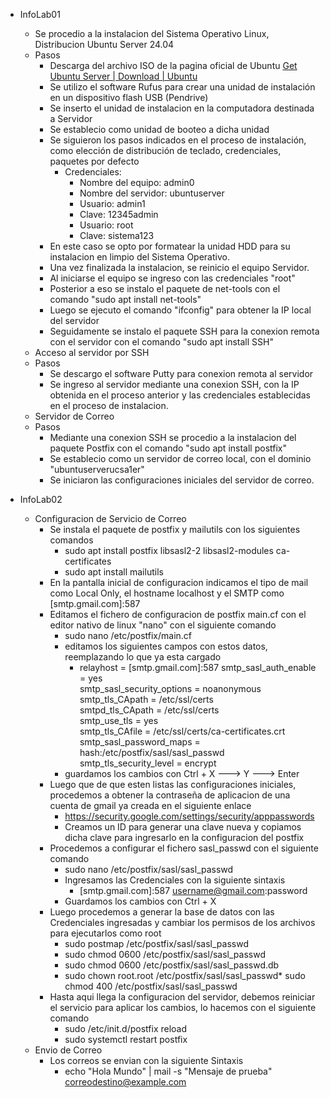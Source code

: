 - InfoLab01
	- Se procedio a la instalacion del Sistema Operativo Linux, Distribucion Ubuntu Server 24.04
	- Pasos
		- Descarga del archivo ISO de la pagina oficial de Ubuntu [Get Ubuntu Server | Download | Ubuntu](https://ubuntu.com/download/server)
		- Se utilizo el software Rufus para crear una unidad de instalación en un dispositivo flash USB (Pendrive)
		- Se inserto el unidad de instalacion en la computadora destinada a Servidor
		- Se establecio como unidad de booteo a dicha unidad
		- Se siguieron los pasos indicados en el proceso de instalación, como elección de distribución de teclado, credenciales, paquetes por defecto
			- Credenciales:
				- Nombre del equipo: admin0
				- Nombre del servidor: ubuntuserver
				- Usuario: admin1
				- Clave: 12345admin
				- Usuario: root
				- Clave: sistema123
		- En este caso se opto por formatear la unidad HDD para su instalacion en limpio del Sistema Operativo.
		- Una vez finalizada la instalacion, se reinicio el equipo Servidor.
		- Al iniciarse el equipo se ingreso con las credenciales "root"
		- Posterior a eso se instalo el paquete de net-tools con el comando "sudo apt install net-tools"
		- Luego se ejecuto el comando "ifconfig" para obtener la IP local del servidor
		- Seguidamente se instalo el paquete SSH para la conexion remota con el servidor con el comando "sudo apt install SSH"
	- Acceso al servidor por SSH
	- Pasos
		- Se descargo el software Putty para conexion remota al servidor
		- Se ingreso al servidor mediante una conexion SSH, con la IP obtenida en el proceso anterior y las credenciales establecidas en el proceso de instalacion.
	- Servidor de Correo
	- Pasos
		- Mediante una conexion SSH se procedio a la instalacion del paquete Postfix con el comando "sudo apt install postfix"
		- Se establecio como un servidor de correo local, con el dominio "ubuntuserverucsa1er"
		- Se iniciaron las configuraciones iniciales del servidor de correo.

- InfoLab02
	- Configuracion de Servicio de Correo
		- Se instala el paquete de postfix y mailutils con los siguientes comandos
			- sudo apt install postfix libsasl2-2 libsasl2-modules ca-certificates
			- sudo apt install mailutils
		- En la pantalla inicial de configuracion indicamos el tipo de mail como Local Only, el hostname localhost y el SMTP como [smtp.gmail.com]:587
		- Editamos el fichero de configuracion de postfix main.cf con el editor nativo de linux "nano" con el siguiente comando
			- sudo nano /etc/postfix/main.cf
			- editamos los siguientes campos con estos datos, reemplazando lo que ya esta cargado
				- relayhost = [smtp.gmail.com]:587
				  smtp_sasl_auth_enable = yes  
				  smtp_sasl_security_options = noanonymous  
				  smtp_tls_CApath = /etc/ssl/certs  
				  smtpd_tls_CApath = /etc/ssl/certs  
				  smtp_use_tls = yes  
				  smtp_tls_CAfile = /etc/ssl/certs/ca-certificates.crt  
				  smtp_sasl_password_maps = hash:/etc/postfix/sasl/sasl_passwd  
				  smtp_tls_security_level = encrypt  
			- guardamos los cambios con Ctrl + X ---> Y ---> Enter
		- Luego que de que esten listas las configuraciones iniciales, procedemos a obtener la contraseña de aplicacion de una cuenta de gmail ya creada en el siguiente enlace
			- https://security.google.com/settings/security/apppasswords
			- Creamos un ID para generar una clave nueva y copiamos dicha clave para ingresarlo en la configuracion del postfix
		- Procedemos a configurar el fichero sasl_passwd con el siguiente comando
			- sudo nano /etc/postfix/sasl/sasl_passwd
			- Ingresamos las Credenciales con la siguiente sintaxis
				- [smtp.gmail.com]:587 username@gmail.com:password
			- Guardamos los cambios con Ctrl + X
		- Luego procedemos a generar la base de datos con las Credenciales ingresadas y cambiar los permisos de los archivos para ejecutarlos como root
			- sudo postmap /etc/postfix/sasl/sasl_passwd
			- sudo chmod 0600 /etc/postfix/sasl/sasl_passwd
			- sudo chmod 0600 /etc/postfix/sasl/sasl_passwd.db
			- sudo chown root.root /etc/postfix/sasl/sasl_passwd*
			  sudo chmod 400 /etc/postfix/sasl/sasl_passwd  
		- Hasta aqui llega la configuracion del servidor, debemos reiniciar el servicio para aplicar los cambios, lo hacemos con el siguiente comando
			- sudo /etc/init.d/postfix reload
			- sudo systemctl restart postfix
	- Envio de Correo
		- Los correos se envian con la siguiente Sintaxis
			- echo "Hola Mundo" | mail -s "Mensaje de prueba" correodestino@example.com
			
